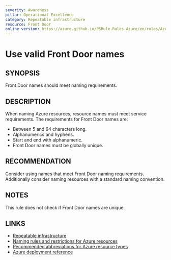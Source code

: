 ```yaml
---
severity: Awareness
pillar: Operational Excellence
category: Repeatable infrastructure
resource: Front Door
online version: https://azure.github.io/PSRule.Rules.Azure/en/rules/Azure.FrontDoor.Name/
---
```


# Use valid Front Door names

## SYNOPSIS

Front Door names should meet naming requirements.

## DESCRIPTION

When naming Azure resources, resource names must meet service requirements.
The requirements for Front Door names are:

- Between 5 and 64 characters long.
- Alphanumerics and hyphens.
- Start and end with alphanumeric.
- Front Door names must be globally unique.

## RECOMMENDATION

Consider using names that meet Front Door naming requirements.
Additionally consider naming resources with a standard naming convention.

## NOTES

This rule does not check if Front Door names are unique.

## LINKS

- [Repeatable infrastructure](https://learn.microsoft.com/azure/architecture/framework/devops/automation-infrastructure)
- [Naming rules and restrictions for Azure resources](https://docs.microsoft.com/azure/azure-resource-manager/management/resource-name-rules)
- [Recommended abbreviations for Azure resource types](https://docs.microsoft.com/azure/cloud-adoption-framework/ready/azure-best-practices/resource-abbreviations)
- [Azure deployment reference](https://docs.microsoft.com/azure/templates/microsoft.network/frontdoors)
